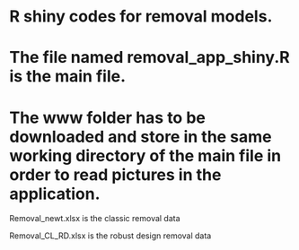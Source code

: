 # R shiny codes for removal models.

# The file named removal_app_shiny.R is the main file.

# The www folder has to be downloaded and store in the same working directory of the main file in order to read pictures in the application.


Removal_newt.xlsx is the classic removal data

Removal_CL_RD.xlsx is the robust design removal data
